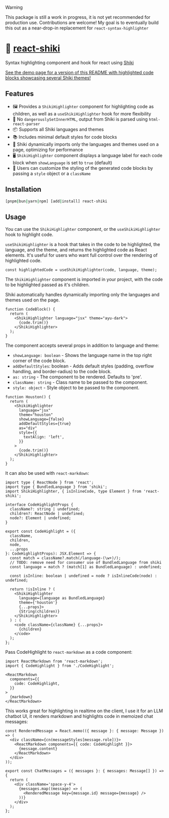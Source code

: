 > [!WARNING]
> This package is still a work in progress, it is not yet recommended for production use. Contributions are welcome! My goal is to eventually build this out as a near-drop-in replacement for `react-syntax-highlighter`


# 🎨 [react-shiki](https://react-shiki.vercel.app/)

Syntax highlighting component and hook for react using [Shiki](https://shiki.matsu.io/)


[See the demo page for a version of this README with highlighted code blocks showcasing several Shiki themes!](https://react-shiki.vercel.app/)

## Features
- 🖼️ Provides a `ShikiHighlighter` component for highlighting code as children, as well as a `useShikiHighlighter` hook for more flexibility
- 🔐 No `dangerouslySetInnerHTML`, output from Shiki is parsed using `html-react-parser` 
- 📦 Supports all Shiki languages and themes
- 📚 Includes minimal default styles for code blocks
- 🚀 Shiki dynamically imports only the languages and themes used on a page, optimizing for performance
- 🖥️ `ShikiHighlighter` component displays a language label for each code block when `showLanguage` is set to `true` (default)
- 🎨 Users can customize the styling of the generated code blocks by passing a `style` object or a `className`


## Installation

```bash
[pnpm|bun|yarn|npm] [add|install] react-shiki
```

## Usage

You can use the `ShikiHighlighter` component, or the `useShikiHighlighter` hook to highlight code.

`useShikiHighlighter` is a hook that takes in the code to be highlighted, the language, and the theme, and returns the highlighted code as React elements. It's useful for users who want full control over the rendering of highlighted code.
```tsx
const highlightedCode = useShikiHighlighter(code, language, theme);
```

The `ShikiHighlighter` component is imported in your project, with the code to be highlighted passed as it's children.

Shiki automatically handles dynamically importing only the languages and themes used on the page.

```tsx
function CodeBlock() {
  return (
    <ShikiHighlighter language="jsx" theme="ayu-dark">
      {code.trim()}
    </ShikiHighlighter>
  );
}
```


The component accepts several props in addition to language and theme:

- `showLanguage: boolean` - Shows the language name in the top right corner of the code block.
- `addDefaultStyles`: boolean - Adds default styles (padding, overflow handling, and border-radius) to the code block.
- `as: string` - The component to be rendered. Defaults to 'pre'.
- `className: string` - Class name to be passed to the component.
- `style: object` - Style object to be passed to the component.

```tsx
function Houston() {
  return (
    <ShikiHighlighter
      language="jsx"
      theme="houston"
      showLanguage={false}
      addDefaultStyles={true}
      as="div"
      style={{
        textAlign: 'left',
      }}
    >
      {code.trim()}
    </ShikiHighlighter>
  );
}
```

It can also be used with `react-markdown`:
```tsx
import type { ReactNode } from 'react';
import type { BundledLanguage } from 'shiki';
import ShikiHighlighter, { isInlineCode, type Element } from 'react-shiki';

interface CodeHighlightProps {
  className?: string | undefined;
  children?: ReactNode | undefined;
  node?: Element | undefined;
}

export const CodeHighlight = ({
  className,
  children,
  node,
  ...props
}: CodeHighlightProps): JSX.Element => {
  const match = className?.match(/language-(\w+)/);
  // TODO: remove need for consumer use of BundledLanguage from shiki
  const language = match ? (match[1] as BundledLanguage) : undefined;

  const isInline: boolean | undefined = node ? isInlineCode(node) : undefined;

  return !isInline ? (
    <ShikiHighlighter
      language={language as BundledLanguage}
      theme={'houston'}
      {...props}>
      {String(children)}
    </ShikiHighlighter>
  ) : (
    <code className={className} {...props}>
      {children}
    </code>
  );
};
```

Pass CodeHighlight to `react-markdown` as a code component:
```tsx
import ReactMarkdown from 'react-markdown';
import { CodeHighlight } from './CodeHighlight';

<ReactMarkdown
  components={{
    code: CodeHighlight,
  }}
>
  {markdown}
</ReactMarkdown>
```

This works great for highlighting in realtime on the client, I use it for an LLM chatbot UI, it renders markdown and highlights code in memoized chat messages:
```tsx
const RenderedMessage = React.memo(({ message }: { message: Message }) => (
  <div className={cn(messageStyles[message.role])}>
    <ReactMarkdown components={{ code: CodeHighlight }}>
      {message.content}
    </ReactMarkdown>
  </div>
));

export const ChatMessages = ({ messages }: { messages: Message[] }) => {
  return (
    <div className='space-y-4'>
      {messages.map((message) => (
        <RenderedMessage key={message.id} message={message} />
      ))}
    </div>
  );
};
```
